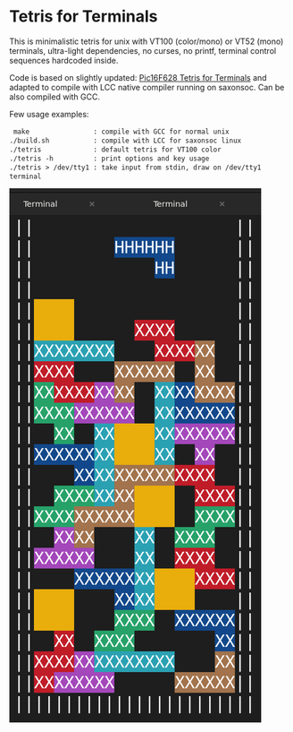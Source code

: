 # Tetris for Terminals

This is minimalistic tetris for unix with VT100 (color/mono) or VT52 (mono) terminals,
ultra-light dependencies, no curses, no printf, terminal control sequences hardcoded inside.

Code is based on slightly updated:
[Pic16F628 Tetris for Terminals](https://tams.informatik.uni-hamburg.de/applets/hades/webdemos/95-dpi/pic16f628-tetris/tetris.html)
and adapted to compile with LCC native compiler running on saxonsoc.
Can be also compiled with GCC.

Few usage examples:
    
     make                : compile with GCC for normal unix
    ./build.sh           : compile with LCC for saxonsoc linux
    ./tetris             : default tetris for VT100 color
    ./tetris -h          : print options and key usage
    ./tetris > /dev/tty1 : take input from stdin, draw on /dev/tty1 terminal

![Sceenshot](/pic/tetris.png)
